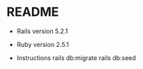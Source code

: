 # README

* Rails version
5.2.1

* Ruby version
2.5.1

* Instructions
rails db:migrate
rails db:seed
